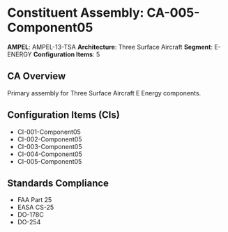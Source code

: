 # Constituent Assembly: CA-005-Component05

**AMPEL**: AMPEL-13-TSA
**Architecture**: Three Surface Aircraft
**Segment**: E-ENERGY
**Configuration Items**: 5

## CA Overview
Primary assembly for Three Surface Aircraft E Energy components.

## Configuration Items (CIs)
- CI-001-Component05
- CI-002-Component05
- CI-003-Component05
- CI-004-Component05
- CI-005-Component05

## Standards Compliance
- FAA Part 25
- EASA CS-25
- DO-178C
- DO-254

